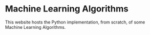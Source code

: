 # Machine Learning Algorithms

This website hosts the Python implementation, from scratch, of some Machine Learning Algorithms.
